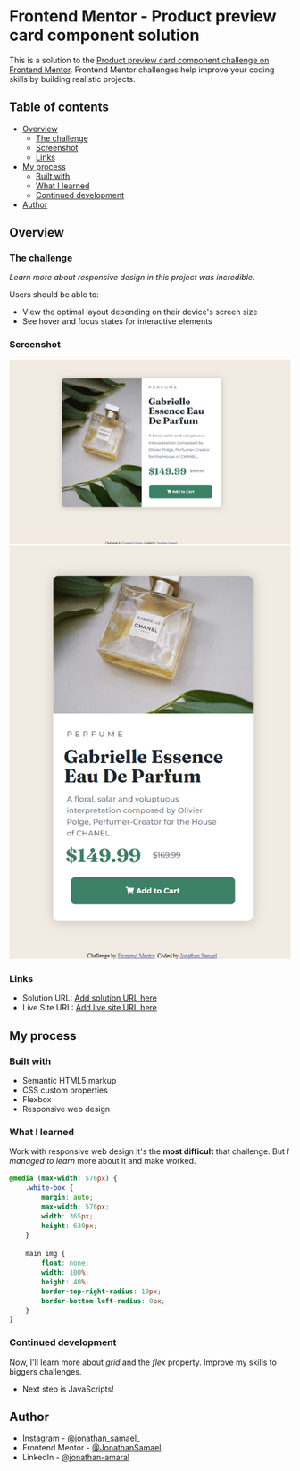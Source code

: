 # Frontend Mentor - Product preview card component solution

This is a solution to the [Product preview card component challenge on Frontend Mentor](https://www.frontendmentor.io/challenges/product-preview-card-component-GO7UmttRfa). Frontend Mentor challenges help improve your coding skills by building realistic projects. 

## Table of contents

- [Overview](#overview)
  - [The challenge](#the-challenge)
  - [Screenshot](#screenshot)
  - [Links](#links)
- [My process](#my-process)
  - [Built with](#built-with)
  - [What I learned](#what-i-learned)
  - [Continued development](#continued-development)
- [Author](#author)


## Overview

### The challenge

*_Learn more about responsive design in this project was incredible._*

Users should be able to:

- View the optimal layout depending on their device's screen size
- See hover and focus states for interactive elements

### Screenshot

![Designer Desktop](./Screenshot/Screenshot-desktop.png)
![Designer Mobile](./screenshot/Screenshot-mobile.png)

### Links

- Solution URL: [Add solution URL here](https://your-solution-url.com)
- Live Site URL: [Add live site URL here](https://your-live-site-url.com)

## My process

### Built with

- Semantic HTML5 markup
- CSS custom properties
- Flexbox
- Responsive web design

### What I learned

Work with responsive web design it's the **most difficult** that challenge. But _I managed to learn_ more about it and make worked. 

```css
@media (max-width: 576px) {
    .white-box {
        margin: auto;
        max-width: 576px;
        width: 365px;
        height: 630px;
    }

    main img {
        float: none;
        width: 100%;
        height: 40%;
        border-top-right-radius: 10px;
        border-bottom-left-radius: 0px;
    }
}
```

### Continued development

Now, I'll learn more about _grid_ and the _flex_ property. Improve my skills to biggers challenges.
- Next step is JavaScripts!

## Author

- Instagram - [@jonathan_samael_](https://www.instagram.com/jonathan_samael_/)
- Frontend Mentor - [@JonathanSamael](https://www.frontendmentor.io/profile/JonathanSamael)
- LinkedIn - [@jonathan-amaral](https://www.linkedin.com/in/jonathan-amaral/)
